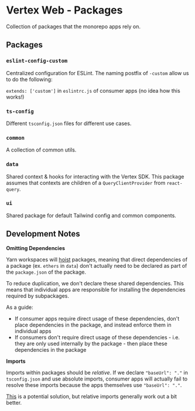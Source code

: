 # Vertex Web - Packages

Collection of packages that the monorepo apps rely on.

## Packages

### `eslint-config-custom`

Centralized configuration for ESLint. The naming postfix of `-custom` allow us to do the following:

`extends: ['custom']` in `eslintrc.js` of consumer apps (no idea how this works!)

### `ts-config`

Different `tsconfig.json` files for different use cases.

### `common`

A collection of common utils.

### `data`

Shared context & hooks for interacting with the Vertex SDK. This package assumes that contexts are children of
a `QueryClientProvider` from `react-query`.

### `ui`

Shared package for default Tailwind config and common components.

## Development Notes

**Omitting Dependencies**

Yarn workspaces will [hoist](https://classic.yarnpkg.com/blog/2018/02/15/nohoist/) packages,
meaning that direct dependencies of a package (ex. `ethers` in `data`) don't actually need to be declared as part of the
`package.json` of the package.

To reduce duplication, we don't declare these shared dependencies. This means that individual apps are responsible
for installing the dependencies required by subpackages.

As a guide:

- If consumer apps require direct usage of these dependencies, don't place dependencies in the package, and instead
  enforce them in individual apps
- If consumers don't require direct usage of these dependencies - i.e. they are only used internally by the package -
  then place these dependencies in the package

**Imports**

Imports within packages should be _relative_. If we declare `"baseUrl": "."` in `tsconfig.json` and use absolute
imports,
consumer apps will actually fail to resolve these imports because the apps themselves use `"baseUrl": "."`.

[This](https://github.com/vercel/turbo/discussions/620) is a potential solution, but relative imports generally work out
a bit better.
